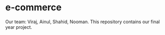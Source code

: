 # e-commerce
Our team: Viraj, Ainul, Shahid, Nooman.
This repository contains our final year project. 